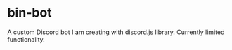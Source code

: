 # bin-bot
A custom Discord bot I am creating with discord.js library.
Currently limited functionality.
